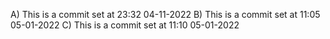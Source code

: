 A) This is a commit set at 23:32 04-11-2022
B) This is a commit set at 11:05 05-01-2022
C) This is a commit set at 11:10 05-01-2022

